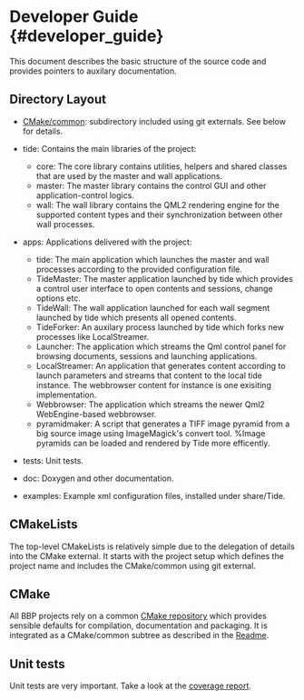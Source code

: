 Developer Guide {#developer_guide}
============

This document describes the basic structure of the source code and provides
pointers to auxilary documentation.

## Directory Layout

* [CMake/common](https://github.com/Eyescale/CMake#readme): subdirectory
  included using git externals. See below for details.
* tide: Contains the main libraries of the project:
  * core: The core library contains utilities, helpers and shared classes that
          are used by the master and wall applications.
  * master: The master library contains the control GUI and other
            application-control logics.
  * wall: The wall library contains the QML2 rendering engine for the supported
          content types and their synchronization between other wall processes.
* apps: Applications delivered with the project:
  * tide: The main application which launches the master and wall processes
          according to the provided configuration file.
  * TideMaster: The master application launched by tide which provides a control
                user interface to open contents and sessions, change options etc.
  * TideWall: The wall application launched for each wall segment launched by
              tide which presents all opened contents.
  * TideForker: An auxilary process launched by tide which forks new processes
                like LocalStreamer.
  * Launcher: The application which streams the Qml control panel for browsing
              documents, sessions and launching applications.
  * LocalStreamer: An application that generates content according to launch
                   parameters and streams that content to the local tide
                   instance. The webbrowser content for instance is one
                   exisiting implementation.
  * Webbrowser: The application which streams the newer Qml2 WebEngine-based
                webbrowser.
  * pyramidmaker: A script that generates a TIFF image pyramid from a big
                  source image using ImageMagick's convert tool. %Image pyramids
                  can be loaded and rendered by Tide more efficently.

* tests: Unit tests.
* doc: Doxygen and other documentation.
* examples: Example xml configuration files, installed under share/Tide.

## CMakeLists

The top-level CMakeLists is relatively simple due to the delegation of
details into the CMake external. It starts with the project setup which
defines the project name and includes the CMake/common using git external.

## CMake

All BBP projects rely on a common
[CMake repository](https://github.com/Eyescale/CMake) which provides
sensible defaults for compilation, documentation and packaging. It is
integrated as a CMake/common subtree as described in the
[Readme](https://github.com/Eyescale/CMake#readme).

## Unit tests

Unit tests are very important. Take a look at the
[coverage report](CoverageReport/index.html).
